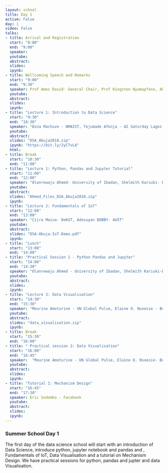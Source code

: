 ```yaml
---
layout: school
title: Day 1
active: False
day: 1
video: False
talks:
- title: Arrival and Registration
  start: "8:00"
  end: "9:00"
  speaker: 
  youtube:
  abstract:
  slides:
  ipynb:
- title: Wellcoming Speech and Remarks
  start: "9:00"
  end: "9:30"
  speaker: Prof Amos David- General Chair, Prof Kingston Nyamapfene, AUST President
  youtube:
  abstract:
  slides:
  ipynb:
- title: "Lecture 1: Introduction to Data Science"
  start: "9:30"
  end: "10:30"
  speaker: "Dina Machuve - NMAIST, Tejumade Afonja - AI Saturday Lagos & InstaDeep"
  youtube:
  abstract:
  slides: "DSA_Abuja2018.zip"
  ipynb: "https://bit.ly/2yCTvLA"
  html: 
- title: Break
  start: "10:30"
  end: "11:00"
- title: "Lecture 1: Python, Pandas and Jupyter Tutorial"
  start: "11:00"
  end: "12:00"
  speaker: "Olanrewaju Ahmed- University of Ibadan, Shelmith Kariuki- Busara Center"
  youtube:
  abstract:
  slides: "Ahmed_Files_DSA_Abuja2018.zip"
  ipynb:
- title: "Lecture 2: Fundamentals of IoT"
  start: "12:00"
  end: "13:00"
  speaker: "Ciira Maina- DeKUT, Adesuyan BOBBY- AUST"
  youtube:
  abstract:
  slides: "DSA-Abuja-IoT-Demo.pdf"
  ipynb:
- title: "Lunch"
  start: "13:00"
  end: "14:00"
- title: "Practical Session 1 - Python Pandas and Jupyter"
  start: "14:00"
  end: "14:30"
  speaker: "Olanrewaju Ahmed - University of Ibadan, Shelmith Kariuki-Busara Center"
  youtube:
  abstract:
  slides:
  ipynb:
- title: "Lecture 3: Data Visualisation"
  start: "14:30"
  end: "15:30"
  speaker: "Mourine Amoturine - UN Global Pulse, Elaine O. Nsoesie - Boston University,  Lehel Csató -Universitatea BABES-BOLYAI"
  youtube:
  abstract:
  slides: "data_visualisation.zip"
  ipynb:
- title: Break
  start: "15:30"
  end: "16:00"
- title: " Practical session 2: Data Visualisation"
  start: "16:00"
  end: "16:45"
  speaker:  "Mourine Amoturine - UN Global Pulse, Elaine O. Nsoesie- Boston University,  Lehel Csató - Universitatea BABES-BOLYAI "
  youtube:
  abstract:
  slides:
  ipynb:
- title: "Tutorial 1: Mechanism Design"
  start: "16:45"
  end: "17:30"
  speaker: Eric Sodomka - Facebook
  youtube:
  abstract:
  slides:
  ipynb:
---
```


<h3> Summer School Day 1 </h3>

<p>The first day of the data science school will start with an introduction of Data Science, introduce python, jupyter notebook and pandas and , Fundamentals of IoT, Data Visualisation and a tutorial on Mechanism Design. We have practical sessions for python, pandas and jupter and data Visualisation.</p>